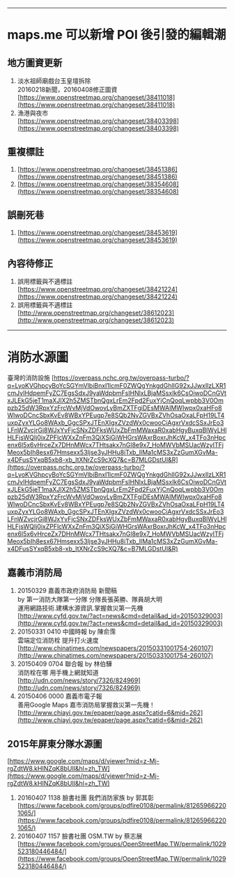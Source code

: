 

---

# maps.me 可以新增 POI 後引發的編輯潮
## 地方圖資更新
1. 淡水祖師廟戲台玉皇壇拆除  
20160218新聞，20160408修正圖資  
[https://www.openstreetmap.org/changeset/38411018](https://www.openstreetmap.org/changeset/38411018)
1. 漁港與夜市  
[https://www.openstreetmap.org/changeset/38403398](https://www.openstreetmap.org/changeset/38403398)

## 重複標註
1. [https://www.openstreetmap.org/changeset/38451386](https://www.openstreetmap.org/changeset/38451386)
1. [https://www.openstreetmap.org/changeset/38354608](https://www.openstreetmap.org/changeset/38354608)

## 誤刪死巷
1. [https://www.openstreetmap.org/changeset/38453619](https://www.openstreetmap.org/changeset/38453619)

## 內容待修正
1. 誤用標籤與不適標註  
[https://www.openstreetmap.org/changeset/38421224](https://www.openstreetmap.org/changeset/38421224)
1. 誤用標籤與不適標註  
[http://www.openstreetmap.org/changeset/38612023](http://www.openstreetmap.org/changeset/38612023)

---

# 消防水源圖

臺灣的消防設施
[https://overpass.nchc.org.tw/overpass-turbo/?q=LyoKVGhpcyBoYcSGYmVlbiBnxI1lcmF0ZWQgYnkgdGhlIG92xJJwxIlzLXR1cmJvIHdpemFyZC7EgsSdxJ9yaWdpbmFsIHNlxLBjaMSsxIk6CsOiwoDCnGVtxJLEkG5jeT1maXJlX2h5ZMSTbnQgxLrEm2Fpd2FuxYjCnQoqLwpbb3V0Ompzb25dW3RpxYzFrcWvMjVdOwovLyBmZXTFgiDEsMWAIMWIwpx0xaHFo8WlwoDCncSbxKvEv8WBxYPEugp7e8SQb2NvZGVBxZVhOsaOxaLFpH19LT4uxpZyxYLGo8WAxb_GgcSPxJTEnXIgxZVzdWx0cwooCiAgxrVxdcSSxJrEo3LFnWZvcjrGi8WJxYvFjcSNxZDFksWUxZbFmMWaxaR0xabHgyBuxqBlWyLHlHLFjsWQIj0ixZPFlcWXxZnFm3QiXSjGiWHGrsWAxrBoxrJhKcW_x4TFo3nHpcenx6l5x6vHrceZx7DHnMWcx7THtsakx7nGl8e9x7_HoMWVbMSUacWzyITFjMeox5bIh8esx67Hmsexx53Ijse3yJHHu8iTxb_IlMa1cMS3xZzGumXGvMa-x4DFusSYxqB5xb8-xb_ItXNrZcS9cXQ7&c=B7MLGDstUI&R](https://overpass.nchc.org.tw/overpass-turbo/?q=LyoKVGhpcyBoYcSGYmVlbiBnxI1lcmF0ZWQgYnkgdGhlIG92xJJwxIlzLXR1cmJvIHdpemFyZC7EgsSdxJ9yaWdpbmFsIHNlxLBjaMSsxIk6CsOiwoDCnGVtxJLEkG5jeT1maXJlX2h5ZMSTbnQgxLrEm2Fpd2FuxYjCnQoqLwpbb3V0Ompzb25dW3RpxYzFrcWvMjVdOwovLyBmZXTFgiDEsMWAIMWIwpx0xaHFo8WlwoDCncSbxKvEv8WBxYPEugp7e8SQb2NvZGVBxZVhOsaOxaLFpH19LT4uxpZyxYLGo8WAxb_GgcSPxJTEnXIgxZVzdWx0cwooCiAgxrVxdcSSxJrEo3LFnWZvcjrGi8WJxYvFjcSNxZDFksWUxZbFmMWaxaR0xabHgyBuxqBlWyLHlHLFjsWQIj0ixZPFlcWXxZnFm3QiXSjGiWHGrsWAxrBoxrJhKcW_x4TFo3nHpcenx6l5x6vHrceZx7DHnMWcx7THtsakx7nGl8e9x7_HoMWVbMSUacWzyITFjMeox5bIh8esx67Hmsexx53Ijse3yJHHu8iTxb_IlMa1cMS3xZzGumXGvMa-x4DFusSYxqB5xb8-xb_ItXNrZcS9cXQ7&c=B7MLGDstUI&R)

## 嘉義市消防局
1. 20150329 嘉義市政府消防局 新聞稿  
by 第一消防大隊第一分隊 分隊長張英勝、隊員胡大明  
運用網路技術.建構水源資訊.掌握救災第一先機  
[http://www.cyfd.gov.tw/?act=news&cmd=detail&ad_id=20150329003](http://www.cyfd.gov.tw/?act=news&cmd=detail&ad_id=20150329003)
1. 20150331 0410 中國時報 by 陳俞霈  
雲端定位消防栓 提升打火速度  
[http://www.chinatimes.com/newspapers/20150331001754-260107](http://www.chinatimes.com/newspapers/20150331001754-260107)
1. 20150409 0704 聯合報 by 林伯驊  
消防栓在哪 用手機上網就知道  
[http://udn.com/news/story/7326/824969](http://udn.com/news/story/7326/824969)
1. 20150406 0000 嘉義市電子報  
善用Google Maps 嘉市消防局掌握救災第一先機！  
[http://www.chiayi.gov.tw/epaper/page.aspx?catid=6&mid=262](http://www.chiayi.gov.tw/epaper/page.aspx?catid=6&mid=262)

## 2015年屏東分隊水源圖
[https://www.google.com/maps/d/viewer?mid=z-Mj-rgZdtW8.kHINZqK8bUlI&hl=zh_TW](https://www.google.com/maps/d/viewer?mid=z-Mj-rgZdtW8.kHINZqK8bUlI&hl=zh_TW)
1. 20160407 1138 臉書社團 我們消防家族 by 郭其彰  
[https://www.facebook.com/groups/pdfire0108/permalink/812659662201065/](https://www.facebook.com/groups/pdfire0108/permalink/812659662201065/)
1. 20160407 1157 臉書社團 OSM.TW by 蔡志展
[https://www.facebook.com/groups/OpenStreetMap.TW/permalink/1029523180446484/](https://www.facebook.com/groups/OpenStreetMap.TW/permalink/1029523180446484/)
